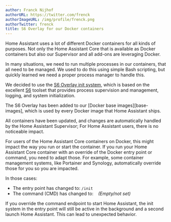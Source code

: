 ```yaml
---
author: Franck Nijhof
authorURL: https://twitter.com/frenck
authorImageURL: /img/profile/frenck.png
authorTwitter: frenck
title: S6 Overlay for our Docker containers
---
```


Home Assistant uses a lot of different Docker containers for all kinds of
purposes. Not only the Home Assistant Core that is available as Docker
containers but also our Supervisor and all add-ons are leveraging Docker.

In many situations, we need to run multiple processes in our containers,
that all need to be managed. We used to do this using simple Bash scripting,
but quickly learned we need a proper process manager to handle this.

We decided to use the [S6 Overlay init system][s6-overlay], which is based on
the excellent [S6][s6] toolset that provides process supervision and
management, logging, and system initialization.

The S6 Overlay has been added to our [Docker base images][base-images],
which is used by every Docker image that Home Assistant ships.

All containers have been updated, and changes are automatically handled by the
Home Assistant Supervisor; For Home Assistant users, there is no noticeable
impact.

For users of the Home Assistant Core containers on Docker, this might impact
the way you run or start the container. If you run your Home Assistant Core
container with an override of the Docker entry point or command, you need to
adapt those. For example, some container management systems, like Portainer
and Synology, automatically override those for you so you are impacted.

In those cases:

- The entry point has changed to: `/init`
- The command (CMD) has changed to: ` ` _(Empty/not set)_

If you override the command endpoint to start Home Assistant, the init system
in the entry point will still be active in the background and a second launch
Home Assistant. This can lead to unexpected behavior.

[base-imags]: https://github.com/home-assistant/docker-base
[s6-overlay]: https://github.com/just-containers/s6-overlay
[s6]: http://skarnet.org/software/s6/
